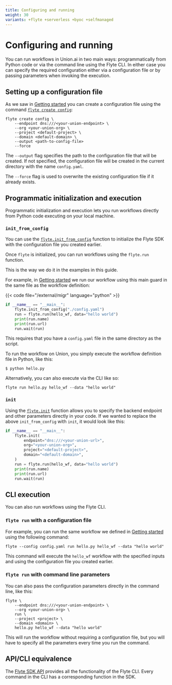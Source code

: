 ```yaml
---
title: Configuring and running
weight: 30
variants: +flyte +serverless +byoc +selfmanaged
---
```


# Configuring and running

You can run workflows in Union.ai in two main ways: programmatically from Python code or via the command line using the Flyte CLI.
In either case you can specify the required configuration either via a configuration file or by passing parameters when invoking the execution.

## Setting up a configuration file

As we saw in [Getting started](./getting-started) you can create a configuration file using the command [`flyte create config`](../api-reference/flyte-cli#flyte-create-config):

```shell
flyte create config \
    --endpoint dns:///<your-union-endpoint> \
    --org <your-union-org> \
    --project <default-project> \
    --domain <default-domain> \
    --output <path-to-config-file>
    --force
```

The `--output` flag specifies the path to the configuration file that will be created.
If not specified, the configuration file will be created in the current directory with the name `config.yaml`.

The `--force` flag is used to overwrite the existing configuration file if it already exists.

## Programmatic initialization and execution

Programmatic initialization and execution lets you run workflows directly from Python code executing on your local machine.

### `init_from_config`

You can use the [`flyte.init_from_config`](../api-reference/flyte-sdk/packages/flyte#init_from_config) function to initialize the Flyte SDK with the configuration file you created earlier.

Once `flyte` is initialized, you can run workflows using the `flyte.run` function.

This is the way we do it in the examples in this guide.

For example, in [Getting started](./getting-started) we run our workflow using this main guard in the same file as the workflow definition:

{{< code file="/external/migr" language="python" >}}
```python
if __name__ == "__main__":
    flyte.init_from_config("./config.yaml")
    run = flyte.run(hello_wf, data="hello world")
    print(run.name)
    print(run.url)
    run.wait(run)
```

This requires that you have a `config.yaml` file in the same directory as the script.

To run the workflow on Union, you simply execute the workflow definition file in Python, like this:

```shell
$ python hello.py
```

Alternatively, you can also execute via the CLI like so:

```shell
flyte run hello.py hello_wf --data "hello world"
```

### `init`

Using the [`flyte.init`](../api-reference/flyte-sdk/packages/flyte#init) function allows you to specify the backend endpoint and other parameters directly in your code.
If we wanted to replace the above `init_from_config` with `init`, it would look like this:

```python
if __name__ == "__main__":
    flyte.init(
        endpoint="dns:///<your-union-url>",
        org="<your-union-org>",
        project="<default-project>",
        domain="<default-domain>",
    )
    run = flyte.run(hello_wf, data="hello world")
    print(run.name)
    print(run.url)
    run.wait(run)
```

## CLI execution

You can also run workflows using the Flyte CLI.

### `flyte run` with a configuration file

For example, you can run the same workflow we defined in [Getting started](./getting-started) using the following command:

```shell
flyte --config config.yaml run hello.py hello_wf --data "hello world"
```
This command will execute the `hello_wf` workflow with the specified inputs and using the configuration file you created earlier.


### `flyte run` with command line parameters

You can also pass the configuration parameters directly in the command line, like this:

```shell
flyte \
    --endpoint dns:///<your-union-endpoint> \
    --org <your-union-org> \
    run \
    --project <project> \
    --domain <domain> \
    hello.py hello_wf --data "hello world"
```

This will run the workflow without requiring a configuration file, but you will have to specify all the parameters every time you run the command.

## API/CLI equivalence

The [Flyte SDK API](../api-reference/flyte-sdk) provides all the functionality of the Flyte CLI.
Every command in the CLI has a corresponding function in the SDK.
